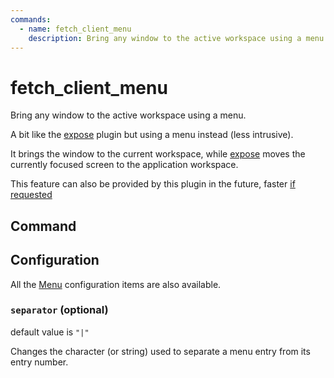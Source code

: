 ```yaml
---
commands:
  - name: fetch_client_menu
    description: Bring any window to the active workspace using a menu.
---
```


# fetch_client_menu

Bring any window to the active workspace using a menu.

A bit like the [expose](./expose) plugin but using a menu instead (less intrusive).

It brings the window to the current workspace, while [expose](./expose) moves the currently focused screen to the application workspace.

This feature can also be provided by this plugin in the future, faster [if requested](https://github.com/hyprland-community/pyprland/issues/new?assignees=fdev31&labels=feature&projects=&template=feature_request.md&title=%5BFEAT%5D+Description+of+the+feature)

## Command

<CommandList :commands="$frontmatter.commands" />

## Configuration

All the [Menu](Menu) configuration items are also available.

### `separator` (optional)

default value is `"|"`

Changes the character (or string) used to separate a menu entry from its entry number.

